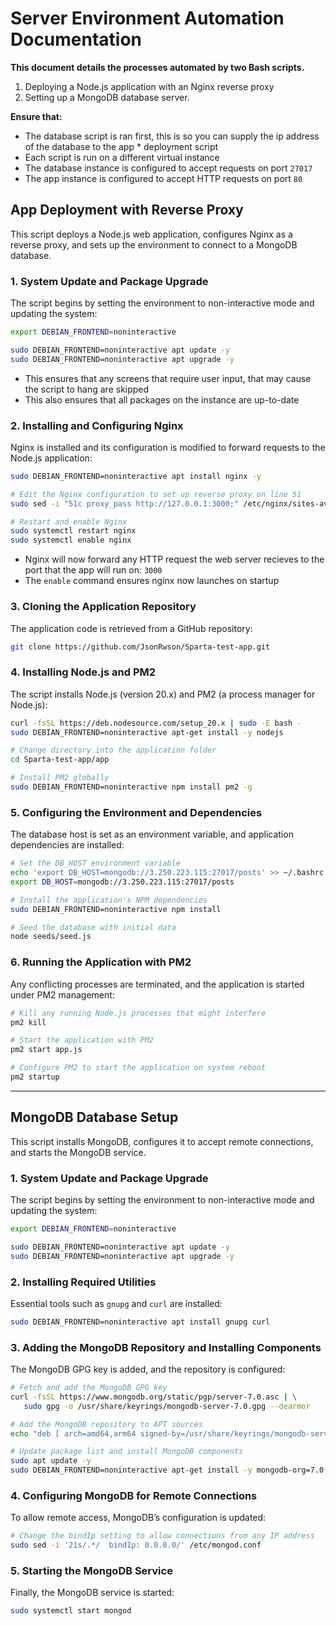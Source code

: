 # Server Environment Automation Documentation

**This document details the processes automated by two Bash scripts.**
1. Deploying a Node.js application with an Nginx reverse proxy
2. Setting up a MongoDB database server.

**Ensure that:**

* The database script is ran first, this is so you can supply the ip address of the database to the app * deployment script
* Each script is run on a different virtual instance
* The database instance is configured to accept requests on port `27017`
* The app instance is configured to accept HTTP requests on port `80`

## App Deployment with Reverse Proxy

This script deploys a Node.js web application, configures Nginx as a reverse proxy, and sets up the environment to connect to a MongoDB database.

### 1. System Update and Package Upgrade

The script begins by setting the environment to non-interactive mode and updating the system:

```bash
export DEBIAN_FRONTEND=noninteractive

sudo DEBIAN_FRONTEND=noninteractive apt update -y
sudo DEBIAN_FRONTEND=noninteractive apt upgrade -y
```

* This ensures that any screens that require user input, that may cause the script to hang are skipped
* This also ensures that all packages on the instance are up-to-date

### 2. Installing and Configuring Nginx

Nginx is installed and its configuration is modified to forward requests to the Node.js application:

```bash
sudo DEBIAN_FRONTEND=noninteractive apt install nginx -y

# Edit the Nginx configuration to set up reverse proxy on line 51
sudo sed -i "51c proxy_pass http://127.0.0.1:3000;" /etc/nginx/sites-available/default

# Restart and enable Nginx
sudo systemctl restart nginx
sudo systemctl enable nginx
```

* Nginx will now forward any HTTP request the web server recieves to the port that the app will run on: `3000`
* The `enable` command ensures nginx now launches on startup

### 3. Cloning the Application Repository

The application code is retrieved from a GitHub repository:

```bash
git clone https://github.com/JsonRwson/Sparta-test-app.git
```

### 4. Installing Node.js and PM2

The script installs Node.js (version 20.x) and PM2 (a process manager for Node.js):

```bash
curl -fsSL https://deb.nodesource.com/setup_20.x | sudo -E bash -
sudo DEBIAN_FRONTEND=noninteractive apt-get install -y nodejs

# Change directory into the application folder
cd Sparta-test-app/app

# Install PM2 globally
sudo DEBIAN_FRONTEND=noninteractive npm install pm2 -g
```

### 5. Configuring the Environment and Dependencies

The database host is set as an environment variable, and application dependencies are installed:

```bash
# Set the DB_HOST environment variable
echo 'export DB_HOST=mongodb://3.250.223.115:27017/posts' >> ~/.bashrc
export DB_HOST=mongodb://3.250.223.115:27017/posts

# Install the application's NPM dependencies
sudo DEBIAN_FRONTEND=noninteractive npm install

# Seed the database with initial data
node seeds/seed.js
```

### 6. Running the Application with PM2

Any conflicting processes are terminated, and the application is started under PM2 management:

```bash
# Kill any running Node.js processes that might interfere
pm2 kill

# Start the application with PM2
pm2 start app.js

# Configure PM2 to start the application on system reboot
pm2 startup
```

---

## MongoDB Database Setup

This script installs MongoDB, configures it to accept remote connections, and starts the MongoDB service.

### 1. System Update and Package Upgrade

The script begins by setting the environment to non-interactive mode and updating the system:

```bash
export DEBIAN_FRONTEND=noninteractive

sudo DEBIAN_FRONTEND=noninteractive apt update -y
sudo DEBIAN_FRONTEND=noninteractive apt upgrade -y
```

### 2. Installing Required Utilities

Essential tools such as `gnupg` and `curl` are installed:

```bash
sudo DEBIAN_FRONTEND=noninteractive apt install gnupg curl
```

### 3. Adding the MongoDB Repository and Installing Components

The MongoDB GPG key is added, and the repository is configured:

```bash
# Fetch and add the MongoDB GPG key
curl -fsSL https://www.mongodb.org/static/pgp/server-7.0.asc | \
   sudo gpg -o /usr/share/keyrings/mongodb-server-7.0.gpg --dearmor

# Add the MongoDB repository to APT sources
echo "deb [ arch=amd64,arm64 signed-by=/usr/share/keyrings/mongodb-server-7.0.gpg ] https://repo.mongodb.org/apt/ubuntu jammy/mongodb-org/7.0 multiverse" | sudo tee /etc/apt/sources.list.d/mongodb-org-7.0.list

# Update package list and install MongoDB components
sudo apt update -y
sudo DEBIAN_FRONTEND=noninteractive apt-get install -y mongodb-org=7.0.6 mongodb-org-database=7.0.6 mongodb-org-server=7.0.6 mongodb-mongosh=2.1.5 mongodb-org-mongos=7.0.6 mongodb-org-tools=7.0.6
```

### 4. Configuring MongoDB for Remote Connections

To allow remote access, MongoDB’s configuration is updated:

```bash
# Change the bindIp setting to allow connections from any IP address
sudo sed -i '21s/.*/  bindIp: 0.0.0.0/' /etc/mongod.conf
```

### 5. Starting the MongoDB Service

Finally, the MongoDB service is started:

```bash
sudo systemctl start mongod
```
